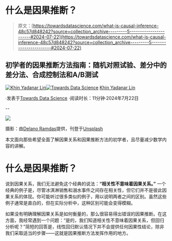 # 什么是因果推断？

> 原文：[https://towardsdatascience.com/what-is-causal-inference-48c57d848242?source=collection_archive---------5-----------------------#2024-07-22](https://towardsdatascience.com/what-is-causal-inference-48c57d848242?source=collection_archive---------5-----------------------#2024-07-22)

## 初学者的因果推断方法指南：随机对照试验、差分中的差分法、合成控制法和A/B测试

[](https://medium.com/@khinydnlin_310?source=post_page---byline--48c57d848242--------------------------------)[![Khin Yadanar Lin](../Images/1018a44583239dfd33901b6d392d257f.png)](https://medium.com/@khinydnlin_310?source=post_page---byline--48c57d848242--------------------------------)[](https://towardsdatascience.com/?source=post_page---byline--48c57d848242--------------------------------)[![Towards Data Science](../Images/a6ff2676ffcc0c7aad8aaf1d79379785.png)](https://towardsdatascience.com/?source=post_page---byline--48c57d848242--------------------------------) [Khin Yadanar Lin](https://medium.com/@khinydnlin_310?source=post_page---byline--48c57d848242--------------------------------)

·发表于[Towards Data Science](https://towardsdatascience.com/?source=post_page---byline--48c57d848242--------------------------------) ·阅读时长：11分钟·2024年7月22日

--

![](../Images/f8409c205db10358744df0ca23a00b43.png)

摄影：由[Delano Ramdas](https://unsplash.com/@delanodzr?utm_source=medium&utm_medium=referral)提供，刊登于[Unsplash](https://unsplash.com/?utm_source=medium&utm_medium=referral)

本文面向那些希望全面了解因果关系和因果推断方法的初学者，且尽量减少数学内容的讲解。

# 什么是因果推断？

说到因果关系，我们无法避免这个经典的说法：**“相关性不意味着因果关系。”** 一个经典的例子是，尽管冰淇淋销售和溺水事件之间存在相关性，但它们并不是彼此因果关系的体现。你可能听过很多类似的例子，用以说明两者之间的区别。虽然这些例子通常是直白的，但在实际分析中，这种区别可能会变得模糊。

如果没有明确理解因果关系是如何衡量的，那么很容易得出错误的因果推断。在这方面，我经常遇到一个问题：“是的，我们知道相关性不意味着因果关系，但回归分析呢？”简短的回答是，线性回归默认情况下并不会提供任何因果性结论，除非我们采取适当的步骤——这就是因果推断方法发挥作用的地方。
